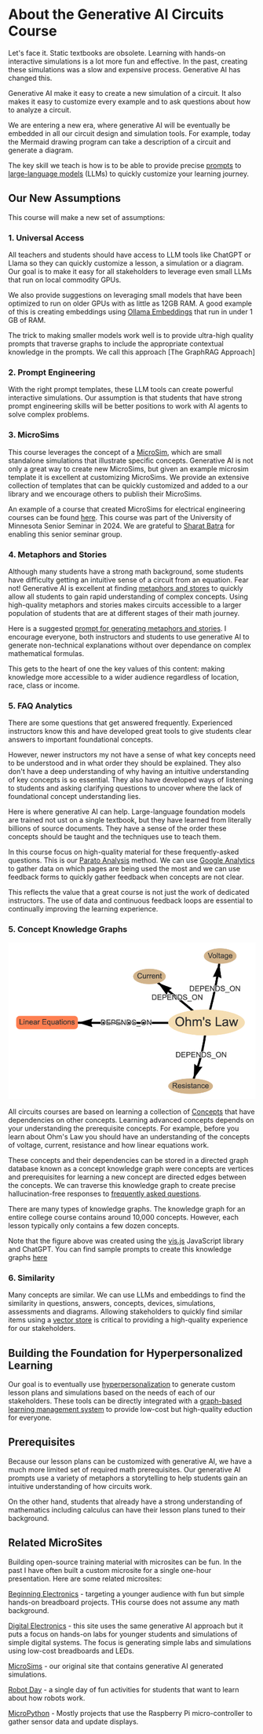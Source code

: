 # About the Generative AI Circuits Course

Let's face it.  Static textbooks are obsolete.  Learning with hands-on
interactive simulations is a lot more fun and effective.
In the past, creating these simulations was a slow and expensive process.  Generative AI has changed this.

Generative AI make it easy to create a new simulation of a circuit. It also makes it easy to customize every example and to ask questions about how to analyze a circuit.

We are entering a new era, where generative AI will be eventually be embedded
in all our circuit design and simulation tools.  For example, today the Mermaid drawing program can take a description of a circuit and generate a diagram.

The key skill we teach is how is to be able to provide precise [prompts](./glossary.md#llm-prompt) to [large-language models](./glossary.md#large-language-model) (LLMs) to quickly customize your learning journey.

## Our New Assumptions

This course will make a new set of assumptions:

### 1. Universal Access

All teachers and students should have access to LLM tools like ChatGPT or Llama so they
can quickly customize a lesson, a simulation or a diagram.  Our goal is to make
it easy for all stakeholders to leverage even small LLMs that run on
local commodity GPUs.

We also provide suggestions on leveraging small models that have been optimized to run on older GPUs with as little as 12GB RAM.  A good example of this is creating embeddings using [Ollama Embeddings](https://ollama.com/blog/embedding-models) that run in under 1 GB of RAM.

The trick to making smaller models work well is to provide ultra-high quality prompts that traverse graphs to include the appropriate contextual knowledge in the prompts.  We call this approach [The GraphRAG Approach]

### 2. Prompt Engineering

With the right prompt templates, these LLM tools can create powerful interactive simulations.  Our assumption is that students that have strong prompt engineering skills will be better positions to work with AI agents to solve complex problems.

### 3. MicroSims

This course leverages the concept of a [MicroSim](https://dmccreary.github.io/microsims/), which
are small standalone simulations that illustrate specific concepts.  Generative AI is
not only a great way to create new MicroSims, but given an example microsim template it
is excellent at customizing MicroSims.  We provide an extensive collection of
templates that can be quickly customized and added to a our library and
we encourage others to publish their MicroSims.

An example of a course that created MicroSims for electrical engineering courses can be found [here](https://kenn0727.github.io/ee-microsims/).
This course was part of the University of Minnesota Senior Seminar in 2024.
We are grateful to [Sharat Batra](https://www.linkedin.com/in/sharatbatra/)
for enabling this senior seminar group.

### 4. Metaphors and Stories

Although many students have a strong math background, some students
have difficulty getting an intuitive sense of a circuit from an equation.
Fear not!  Generative AI is excellent at
finding [metaphors and stores](./glossary.md#metaphors-and-stories)
to quickly allow all students to gain rapid understanding of complex concepts.
Using high-quality metaphors and stories makes circuits accessible to a larger
population of students that are at different stages of their math journey.

Here is a suggested [prompt for generating metaphors and stories](./prompts/metaphors-and-stories.md).  I encourage everyone, both instructors and students to use generative AI to generate non-technical explanations without over dependance on complex mathematical formulas.

This gets to the heart of one the key values of this content: making
knowledge more accessible to a wider audience regardless of
location, race, class or income.

### 5. FAQ Analytics

There are some questions that get answered frequently.  Experienced
instructors know this and have developed great tools to
give students clear answers to important foundational concepts.

However, newer instructors my not have a sense of what key
concepts need to be understood and in what order they should be explained.
They also don't have a deep understanding of why having an intuitive
understanding of key concepts is so essential.  They also
have developed ways of listening to students and asking clarifying
questions to uncover where the lack of foundational concept understanding lies.

Here is where generative AI can help.  Large-language foundation models
are trained not
ust on a single textbook, but they have learned from literally billions of source documents.  They have a sense of the order these concepts should be taught
and the techniques use to teach them.

In this course focus on high-quality material for these frequently-asked questions.  This
is our [Parato Analysis](./glossary.md#pareto-analysis) method.  We can use [Google Analytics](https://developers.google.com/analytics) to gather data on 
which pages are being used the most and we can use feedback forms
to quickly gather feedback when concepts are not clear.

This reflects the value that a great course is not just the work of
dedicated instructors.  The use of data and continuous feedback loops
are essential to continually improving the learning experience.

### 5. Concept Knowledge Graphs

![](./img/kg-for-ohms-law.png)

All circuits courses are based on learning a collection of [Concepts](./glossary.md#knowledge-graph-concept) that have dependencies on other concepts.  Learning
advanced concepts depends on your understanding the prerequisite concepts.
For example, before you learn about Ohm's Law you should have an understanding of
the concepts of voltage, current, resistance and how linear equations work.

These concepts and their dependencies can be stored in a directed graph
database known as a concept knowledge graph were concepts are vertices and
prerequisites for learning a new concept are directed edges between the concepts.  We can traverse this knowledge graph to create precise hallucination-free responses to [frequently asked questions](./glossary.md#frequently-asked-question).

There are many types of knowledge graphs.  The knowledge graph for an
entire college course contains around 10,000 concepts.  However, each
lesson typically only contains a few dozen concepts.

Note that the figure above was created using the [vis.js](https://visjs.github.io/vis-network/docs/network/) JavaScript library and ChatGPT.  You can find sample
prompts to create this knowledge graphs [here](./prompts/knowledge-graph/index.md)

### 6. Similarity

Many concepts are similar.  We can use LLMs and embeddings to find the similarity in questions, answers, concepts, devices, simulations, assessments and diagrams.  Allowing stakeholders to quickly find similar items using a [vector store](./glossary.md#vector-store) is critical to providing a high-quality experience for our stakeholders.

## Building the Foundation for Hyperpersonalized Learning

Our goal is to eventually use [hyperpersonalization](./glossary.md#hyperpersonalization) to generate custom lesson plans and simulations based on the needs of each of our stakeholders.  These tools can be directly
integrated with a [graph-based learning management system](https://dmccreary.github.io/graph-lms/)
to provide low-cost but high-quality eduction for everyone.

## Prerequisites

Because our lesson plans can be customized with generative AI, we have
a much more limited set of required math prerequisites.  Our generative AI
prompts use a variety of metaphors a storytelling to help students gain
an intuitive understanding of how circuits work.

On the other hand, students that already have a strong understanding
of mathematics including calculus can have their lesson plans tuned
to their background.

## Related MicroSites

Building open-source training material with microsites can be fun.  In
the past I have often built a custom microsite for a single one-hour
presentation.  Here are some related microsites:

[Beginning Electronics](https://dmccreary.github.io/beginning-electronics/) - targeting a younger audience with fun but simple hands-on breadboard projects. THis course does not assume any math background.

[Digital Electronics](https://dmccreary.github.io/digital-electronics/) - this site uses the same generative AI approach but it puts a focus on hands-on labs for
younger students and simulations of simple digital systems.  The focus is generating simple labs and simulations using low-cost breadboards and LEDs.

[MicroSims](https://dmccreary.github.io/microsims/) - our original site
that contains generative AI generated simulations.

[Robot Day](https://dmccreary.github.io/robot-day/) - a single day of fun activities for students that want to learn about how robots work.

[MicroPython](https://www.coderdojotc.org/micropython/) - Mostly projects that
use the Raspberry Pi micro-controller to gather sensor data and update displays.